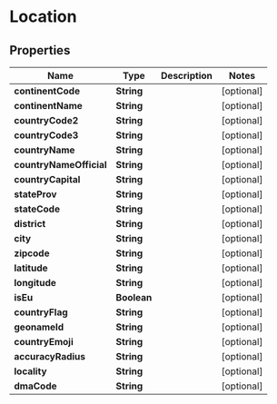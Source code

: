 

# Location


## Properties

| Name | Type | Description | Notes |
|------------ | ------------- | ------------- | -------------|
|**continentCode** | **String** |  |  [optional] |
|**continentName** | **String** |  |  [optional] |
|**countryCode2** | **String** |  |  [optional] |
|**countryCode3** | **String** |  |  [optional] |
|**countryName** | **String** |  |  [optional] |
|**countryNameOfficial** | **String** |  |  [optional] |
|**countryCapital** | **String** |  |  [optional] |
|**stateProv** | **String** |  |  [optional] |
|**stateCode** | **String** |  |  [optional] |
|**district** | **String** |  |  [optional] |
|**city** | **String** |  |  [optional] |
|**zipcode** | **String** |  |  [optional] |
|**latitude** | **String** |  |  [optional] |
|**longitude** | **String** |  |  [optional] |
|**isEu** | **Boolean** |  |  [optional] |
|**countryFlag** | **String** |  |  [optional] |
|**geonameId** | **String** |  |  [optional] |
|**countryEmoji** | **String** |  |  [optional] |
|**accuracyRadius** | **String** |  |  [optional] |
|**locality** | **String** |  |  [optional] |
|**dmaCode** | **String** |  |  [optional] |



